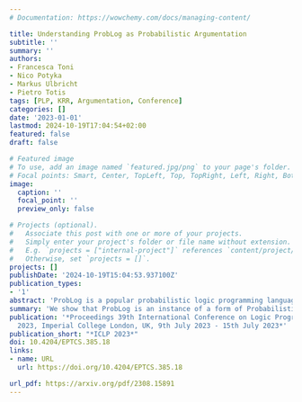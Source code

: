 ```yaml
---
# Documentation: https://wowchemy.com/docs/managing-content/

title: Understanding ProbLog as Probabilistic Argumentation
subtitle: ''
summary: ''
authors:
- Francesca Toni
- Nico Potyka
- Markus Ulbricht
- Pietro Totis
tags: [PLP, KRR, Argumentation, Conference]
categories: []
date: '2023-01-01'
lastmod: 2024-10-19T17:04:54+02:00
featured: false
draft: false

# Featured image
# To use, add an image named `featured.jpg/png` to your page's folder.
# Focal points: Smart, Center, TopLeft, Top, TopRight, Left, Right, BottomLeft, Bottom, BottomRight.
image:
  caption: ''
  focal_point: ''
  preview_only: false

# Projects (optional).
#   Associate this post with one or more of your projects.
#   Simply enter your project's folder or file name without extension.
#   E.g. `projects = ["internal-project"]` references `content/project/deep-learning/index.md`.
#   Otherwise, set `projects = []`.
projects: []
publishDate: '2024-10-19T15:04:53.937100Z'
publication_types:
- '1'
abstract: 'ProbLog is a popular probabilistic logic programming language/tool, widely used for applications requiring to deal with inherent uncertainties in structured domains. In this paper we study connections between ProbLog and a variant of another well-known formalism combining symbolic reasoning and reasoning under uncertainty, i.e. probabilistic argumentation. Specifically, we show that ProbLog is an instance of a form of Probabilistic Abstract Argumentation (PAA) that builds upon Assumption-Based Argumentation (ABA). The connections pave the way towards equipping ProbLog with alternative semantics, inherited from PAA/PABA, as well as obtaining novel argumentation semantics for PAA/PABA, leveraging on prior connections between ProbLog and argumentation. Further, the connections pave the way towards novel forms of argumentative explanations for ProbLog’s outputs'
summary: 'We show that ProbLog is an instance of a form of Probabilistic Abstract Argumentation (PAA) that builds upon Assumption-Based Argumentation (ABA). The connections pave the way towards equipping ProbLog with alternative semantics, inherited from PAA and ABA.'
publication: '*Proceedings 39th International Conference on Logic Programming, ICLP
  2023, Imperial College London, UK, 9th July 2023 - 15th July 2023*'
publication_short: "*ICLP 2023*"
doi: 10.4204/EPTCS.385.18
links:
- name: URL
  url: https://doi.org/10.4204/EPTCS.385.18

url_pdf: https://arxiv.org/pdf/2308.15891
---
```

